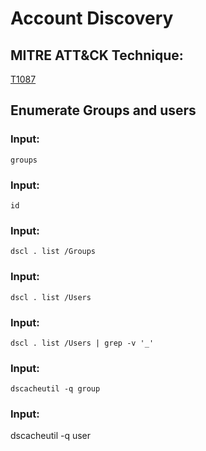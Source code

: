 #  Account Discovery

##  MITRE ATT&CK Technique:
[T1087](https://attack.mitre.org/wiki/Technique/T1087)

##  Enumerate Groups and users

###  Input:

    groups

###  Input:

    id

###  Input:

    dscl . list /Groups

###  Input:

    dscl . list /Users

### Input:

    dscl . list /Users | grep -v '_'

### Input:

    dscacheutil -q group

### Input:

dscacheutil -q user
